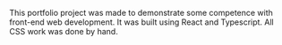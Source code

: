 This portfolio project was made to demonstrate some competence with front-end web development.  It was built using React and Typescript. All CSS work was done by hand.
